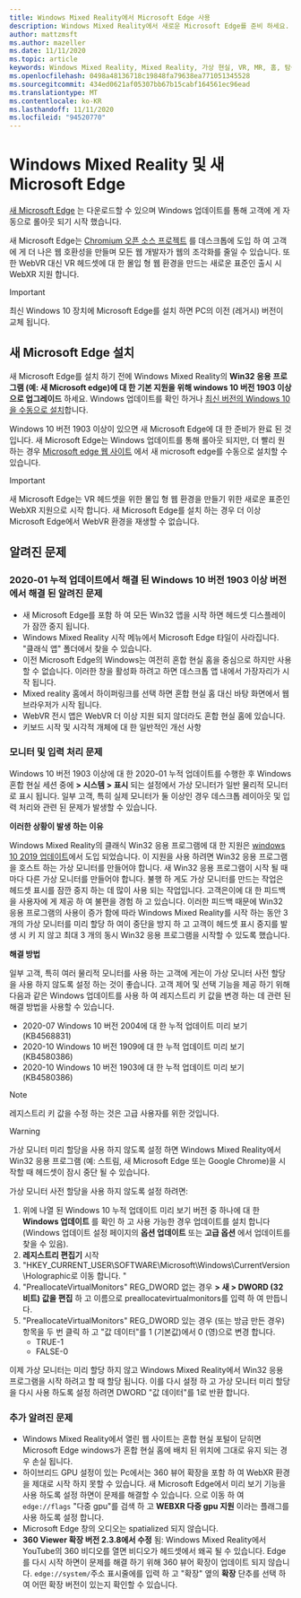 ```yaml
---
title: Windows Mixed Reality에서 Microsoft Edge 사용
description: Windows Mixed Reality에서 새로운 Microsoft Edge를 준비 하세요. 에는 필요한 변경 사항, 검색할 업데이트 및 알려진 문제가 포함 됩니다.
author: mattzmsft
ms.author: mazeller
ms.date: 11/11/2020
ms.topic: article
keywords: Windows Mixed Reality, Mixed Reality, 가상 현실, VR, MR, 홈, 탐색, 가져오기, 앱, 게임, Microsoft Edge, chromium, Edge, 360, 360 video, 360 뷰어
ms.openlocfilehash: 0498a48136718c19848fa79638ea771051345528
ms.sourcegitcommit: 434ed0621af05307bb67b15cabf164561ec96ead
ms.translationtype: MT
ms.contentlocale: ko-KR
ms.lasthandoff: 11/11/2020
ms.locfileid: "94520770"
---
```

# <a name="windows-mixed-reality-and-the-new-microsoft-edge"></a>Windows Mixed Reality 및 새 Microsoft Edge

[새 Microsoft Edge](https://www.microsoft.com/edge) 는 다운로드할 수 있으며 Windows 업데이트를 통해 고객에 게 자동으로 롤아웃 되기 시작 했습니다. 

새 Microsoft Edge는 [Chromium 오픈 소스 프로젝트](https://blogs.windows.com/windowsexperience/2018/12/06/microsoft-edge-making-the-web-better-through-more-open-source-collaboration/) 를 데스크톱에 도입 하 여 고객에 게 더 나은 웹 호환성을 만들며 모든 웹 개발자가 웹의 조각화를 줄일 수 있습니다. 또한 WebVR 대신 VR 헤드셋에 대 한 몰입 형 웹 환경을 만드는 새로운 표준인 출시 시 WebXR 지원 합니다.

>[!IMPORTANT]
>최신 Windows 10 장치에 Microsoft Edge를 설치 하면 PC의 이전 (레거시) 버전이 교체 됩니다.

## <a name="installing-the-new-microsoft-edge"></a>새 Microsoft Edge 설치 

새 Microsoft Edge를 설치 하기 전에 Windows Mixed Reality의 **Win32 응용 프로그램 (예: 새 Microsoft edge)에 대 한 기본 지원을 위해 windows 10 버전 1903 이상으로 업그레이드** 하세요. Windows 업데이트를 확인 하거나 [최신 버전의 Windows 10을 수동으로 설치](https://www.microsoft.com/software-download/windows10)합니다.

Windows 10 버전 1903 이상이 있으면 새 Microsoft Edge에 대 한 준비가 완료 된 것입니다. 새 Microsoft Edge는 Windows 업데이트를 통해 롤아웃 되지만, 더 빨리 원하는 경우 [Microsoft edge 웹 사이트](https://www.microsoft.com/edge) 에서 새 microsoft edge를 수동으로 설치할 수 있습니다.

>[!IMPORTANT]
>새 Microsoft Edge는 VR 헤드셋을 위한 몰입 형 웹 환경을 만들기 위한 새로운 표준인 WebXR 지원으로 시작 합니다. 새 Microsoft Edge를 설치 하는 경우 더 이상 Microsoft Edge에서 WebVR 환경을 재생할 수 없습니다. 

## <a name="known-issues"></a>알려진 문제

### <a name="known-issues-resolved-by-the-2020-01-cumulative-update-for-windows-10-version-1903-or-later"></a>2020-01 누적 업데이트에서 해결 된 Windows 10 버전 1903 이상 버전에서 해결 된 알려진 문제

- 새 Microsoft Edge를 포함 하 여 모든 Win32 앱을 시작 하면 헤드셋 디스플레이가 잠깐 중지 됩니다.
- Windows Mixed Reality 시작 메뉴에서 Microsoft Edge 타일이 사라집니다. "클래식 앱" 폴더에서 찾을 수 있습니다.
- 이전 Microsoft Edge의 Windows는 여전히 혼합 현실 홈을 중심으로 하지만 사용할 수 없습니다. 이러한 창을 활성화 하려고 하면 데스크톱 앱 내에서 가장자리가 시작 됩니다.
- Mixed reality 홈에서 하이퍼링크를 선택 하면 혼합 현실 홈 대신 바탕 화면에서 웹 브라우저가 시작 됩니다.
- WebVR 전시 앱은 WebVR 더 이상 지원 되지 않더라도 혼합 현실 홈에 있습니다.
- 키보드 시작 및 시각적 개체에 대 한 일반적인 개선 사항

### <a name="monitor-and-input-handling-issues"></a>모니터 및 입력 처리 문제

Windows 10 버전 1903 이상에 대 한 2020-01 누적 업데이트를 수행한 후 Windows 혼합 현실 세션 중에 **> 시스템 > 표시** 되는 설정에서 가상 모니터가 일반 물리적 모니터로 표시 됩니다. 일부 고객, 특히 실제 모니터가 둘 이상인 경우 데스크톱 레이아웃 및 입력 처리와 관련 된 문제가 발생할 수 있습니다.

**이러한 상황이 발생 하는 이유**

Windows Mixed Reality의 클래식 Win32 응용 프로그램에 대 한 지원은 [windows 10 2019 업데이트](https://docs.microsoft.com/windows/mixed-reality/release-notes-may-2019)에서 도입 되었습니다. 이 지원을 사용 하려면 Win32 응용 프로그램을 호스트 하는 가상 모니터를 만들어야 합니다. 새 Win32 응용 프로그램이 시작 될 때마다 다른 가상 모니터를 만들어야 합니다. 불행 하 게도 가상 모니터를 만드는 작업은 헤드셋 표시를 잠깐 중지 하는 데 많이 사용 되는 작업입니다. 고객은이에 대 한 피드백을 사용자에 게 제공 하 여 불편을 경험 하 고 있습니다. 이러한 피드백 때문에 Win32 응용 프로그램의 사용이 증가 함에 따라 Windows Mixed Reality를 시작 하는 동안 3 개의 가상 모니터를 미리 할당 하 여이 중단을 방지 하 고 고객이 헤드셋 표시 중지를 발생 시 키 지 않고 최대 3 개의 동시 Win32 응용 프로그램을 시작할 수 있도록 했습니다.

**해결 방법**

일부 고객, 특히 여러 물리적 모니터를 사용 하는 고객에 게는이 가상 모니터 사전 할당을 사용 하지 않도록 설정 하는 것이 좋습니다. 고객 제어 및 선택 기능을 제공 하기 위해 다음과 같은 Windows 업데이트를 사용 하 여 레지스트리 키 값을 변경 하는 데 관련 된 해결 방법을 사용할 수 있습니다.
- 2020-07 Windows 10 버전 2004에 대 한 누적 업데이트 미리 보기 (KB4568831)
- 2020-10 Windows 10 버전 1909에 대 한 누적 업데이트 미리 보기 (KB4580386)
- 2020-10 Windows 10 버전 1903에 대 한 누적 업데이트 미리 보기 (KB4580386)

>[!NOTE]
>레지스트리 키 값을 수정 하는 것은 고급 사용자를 위한 것입니다.

>[!WARNING]
>가상 모니터 미리 할당을 사용 하지 않도록 설정 하면 Windows Mixed Reality에서 Win32 응용 프로그램 (예: 스트림, 새 Microsoft Edge 또는 Google Chrome)을 시작할 때 헤드셋이 잠시 중단 될 수 있습니다.

가상 모니터 사전 할당을 사용 하지 않도록 설정 하려면:
1. 위에 나열 된 Windows 10 누적 업데이트 미리 보기 버전 중 하나에 대 한 **Windows 업데이트** 를 확인 하 고 사용 가능한 경우 업데이트를 설치 합니다 (Windows 업데이트 설정 페이지의 **옵션 업데이트** 또는 **고급 옵션** 에서 업데이트를 찾을 수 있음).
2. **레지스트리 편집기** 시작
3. "HKEY_CURRENT_USER\SOFTWARE\Microsoft\Windows\CurrentVersion\Holographic로 이동 합니다. \"
4. "PreallocateVirtualMonitors" REG_DWORD 없는 경우 **> 새 > DWORD (32 비트) 값을 편집** 하 고 이름으로 preallocatevirtualmonitors를 입력 하 여 만듭니다.
5. "PreallocateVirtualMonitors" REG_DWORD 있는 경우 (또는 방금 만든 경우) 항목을 두 번 클릭 하 고 "값 데이터"를 1 (기본값)에서 0 (영)으로 변경 합니다.
    * TRUE-1
    * FALSE-0

이제 가상 모니터는 미리 할당 하지 않고 Windows Mixed Reality에서 Win32 응용 프로그램을 시작 하려고 할 때 할당 됩니다. 이를 다시 설정 하 고 가상 모니터 미리 할당을 다시 사용 하도록 설정 하려면 DWORD "값 데이터"를 1로 반환 합니다.

### <a name="additional-known-issues"></a>추가 알려진 문제

-   Windows Mixed Reality에서 열린 웹 사이트는 혼합 현실 포털이 닫히면 Microsoft Edge windows가 혼합 현실 홈에 배치 된 위치에 그대로 유지 되는 경우 손실 됩니다.
- 하이브리드 GPU 설정이 있는 Pc에서는 360 뷰어 확장을 포함 하 여 WebXR 환경을 제대로 시작 하지 못할 수 있습니다. 새 Microsoft Edge에서 미리 보기 기능을 사용 하도록 설정 하면이 문제를 해결할 수 있습니다. 으로 이동 하 여 `edge://flags` "다중 gpu"를 검색 하 고 **WEBXR 다중 gpu 지원** 이라는 플래그를 사용 하도록 설정 합니다.
-   Microsoft Edge 창의 오디오는 spatialized 되지 않습니다.
-   **360 Viewer 확장 버전 2.3.8에서 수정** 됨: Windows Mixed Reality에서 YouTube의 360 비디오를 열면 비디오가 헤드셋에서 왜곡 될 수 있습니다. Edge를 다시 시작 하면이 문제를 해결 하기 위해 360 뷰어 확장이 업데이트 되지 않습니다. `edge://system/`주소 표시줄에를 입력 하 고 "확장" 옆의 **확장** 단추를 선택 하 여 어떤 확장 버전이 있는지 확인할 수 있습니다.

